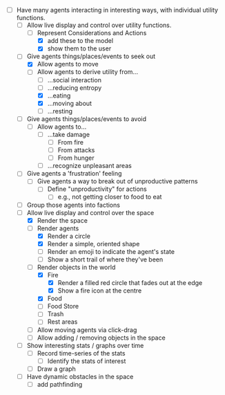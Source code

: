 - [ ] Have many agents interacting in interesting ways, with individual 
      utility functions.
  - [ ] Allow live display and control over utility functions.
    - [ ] Represent Considerations and Actions
      - [x] add these to the model
      - [x] show them to the user
  - [ ] Give agents things/places/events to seek out
    - [x] Allow agents to move
    - [ ] Allow agents to derive utility from...
      - [ ] ...social interaction
      - [ ] ...reducing entropy 
      - [x] ...eating 
      - [x] ...moving about 
      - [ ] ...resting 
  - [ ] Give agents things/places/events to avoid
    - [ ] Allow agents to...
      - [ ] ...take damage
        - [ ] From fire
        - [ ] From attacks
        - [ ] From hunger
      - [ ] ...recognize unpleasant areas
  - [ ] Give agents a 'frustration' feeling
    - [ ] Give agents a way to break out of unproductive patterns
      - [ ] Define "unproductivity" for actions
        - [ ] e.g., not getting closer to food to eat
  - [ ] Group those agents into factions
  - [ ] Allow live display and control over the space
    - [x] Render the space
    - [ ] Render agents
      - [x] Render a circle
      - [x] Render a simple, oriented shape
      - [ ] Render an emoji to indicate the agent's state
      - [ ] Show a short trail of where they've been
    - [ ] Render objects in the world
      - [x] Fire
        - [x] Render a filled red circle that fades out at the edge
        - [x] Show a fire icon at the centre 
      - [x] Food 
      - [ ] Food Store
      - [ ] Trash 
      - [ ] Rest areas
    - [ ] Allow moving agents via click-drag
    - [ ] Allow adding / removing objects in the space
  - [ ] Show interesting stats / graphs over time
    - [ ] Record time-series of the stats
      - [ ] Identify the stats of interest
    - [ ] Draw a graph
  - [ ] Have dynamic obstacles in the space
    - [ ] add pathfinding
